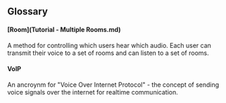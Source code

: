## Glossary

#### [Room](Tutorial - Multiple Rooms.md)
A method for controlling which users hear which audio. Each user can transmit their voice to a set of rooms and can listen to a set of rooms.

#### VoIP
An ancroynm for "Voice Over Internet Protocol" - the concept of sending voice signals over the internet for realtime communication.